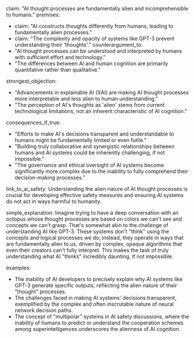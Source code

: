 claim: "AI thought processes are fundamentally alien and incomprehensible to humans."
premises:
  - claim: "AI constructs thoughts differently from humans, leading to fundamentally alien processes."
  - claim: "The complexity and opacity of systems like GPT-3 prevent understanding their 'thoughts'."
counterargument_to:
  - "AI thought processes can be understood and interpreted by humans with sufficient effort and technology."
  - "The differences between AI and human cognition are primarily quantitative rather than qualitative."

strongest_objjection:
  - "Advancements in explainable AI (XAI) are making AI thought processes more interpretable and less alien to human understanding."
  - "The perception of AI's thoughts as 'alien' stems from current technological limitations, not an inherent characteristic of AI cognition."

consequences_if_true:
  - "Efforts to make AI's decisions transparent and understandable to humans might be fundamentally limited or even futile."
  - "Building truly collaborative and synergistic relationships between humans and AI systems could be inherently challenging, if not impossible."
  - "The governance and ethical oversight of AI systems become significantly more complex due to the inability to fully comprehend their decision-making processes."

link_to_ai_safety: Understanding the alien nature of AI thought processes is crucial for developing effective safety measures and ensuring AI systems do not act in ways harmful to humanity.

simple_explanation: Imagine trying to have a deep conversation with an octopus whose thought processes are based on colors we can't see and concepts we can't grasp. That's somewhat akin to the challenge of understanding AI like GPT-3. These systems don't "think" using the concepts and logical processes we do; instead, they operate in ways that are fundamentally alien to us, driven by complex, opaque algorithms that even their creators can't fully interpret. This makes the task of truly understanding what AI "thinks" incredibly daunting, if not impossible.

examples:
  - The inability of AI developers to precisely explain why AI systems like GPT-3 generate specific outputs, reflecting the alien nature of their "thought" processes.
  - The challenges faced in making AI systems' decisions transparent, exemplified by the complex and often inscrutable nature of neural network decision paths.
  - The concept of "multipolar" systems in AI safety discussions, where the inability of humans to predict or understand the cooperation schemes among superintelligences underscores the alienness of AI cognition.